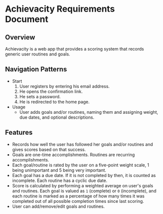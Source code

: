 # Achievacity Requirements Document
## Overview
Achievacity is a web app that provides a scoring system that records generic user routines and goals.

## Navigation Patterns
- Start
  1. User registers by entering his email address.
  2. He opens the confirmation link.
  3. He sets a password.
  4. He is redirected to the home page.
- Usage
  - User adds goals and/or routines, naming them and assigning weight, due dates, and optional descriptions.

## Features
- Records how well the user has followed her goals and/or routines and gives scores based on that success.
- Goals are one-time accomplishments. Routines are recurring accomplishments.
- Each goal/routine is rated by the user on a five-point weight scale, 1 being unimportant and 5 being very important.
- Each goal has a due date. If it is not completed by then, it is counted as incomplete. Each routine has a cyclic due date.
- Score is calculated by performing a weighted average on user's goals and routines. Each goal is valued as `1` (complete) or `0` (incomplete), and each routine is marked as a percentage of how many times it was completed out of all possible completion times since last scoring.
- User can add/remove/edit goals and routines.

